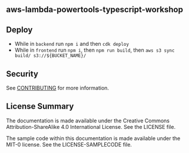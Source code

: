 ## aws-lambda-powertools-typescript-workshop

## Deploy

* While in `backend` run `npm i` and then `cdk deploy`
* While in `frontend` run `npm i`, then `npm run build`, then `aws s3 sync 
build/ s3://${BUCKET_NAME}/`

## Security

See [CONTRIBUTING](CONTRIBUTING.md#security-issue-notifications) for more information.

## License Summary

The documentation is made available under the Creative Commons Attribution-ShareAlike 4.0 International License. See the LICENSE file.

The sample code within this documentation is made available under the MIT-0 license. See the LICENSE-SAMPLECODE file.
